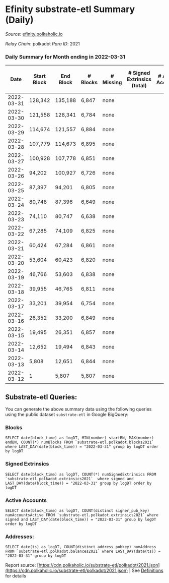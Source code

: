 # Efinity substrate-etl Summary (Daily)

_Source_: [efinity.polkaholic.io](https://efinity.polkaholic.io)

*Relay Chain*: polkadot
*Para ID*: 2021



### Daily Summary for Month ending in 2022-03-31


| Date | Start Block | End Block | # Blocks | # Missing | # Signed Extrinsics (total) | # Active Accounts | # Addresses with Balances | # Events | # Transfers | # XCM Transfers In | # XCM Transfers Out |
| ---- | ----------- | --------- | -------- | --------- | --------------------------- | ----------------- | ------------------------- | -------- | ----------- | ------------------ | ------------------- |
| 2022-03-31 | 128,342 | 135,188 | 6,847 | none  |  |  | 3 | 20,577 |   |   |   |
| 2022-03-30 | 121,558 | 128,341 | 6,784 | none  |  |  | 3 | 20,385 |   |   |   |
| 2022-03-29 | 114,674 | 121,557 | 6,884 | none  |  |  | 3 | 20,685 |   |   |   |
| 2022-03-28 | 107,779 | 114,673 | 6,895 | none  |  |  | 3 | 20,721 |   |   |   |
| 2022-03-27 | 100,928 | 107,778 | 6,851 | none  |  |  | 3 | 20,586 |   |   |   |
| 2022-03-26 | 94,202 | 100,927 | 6,726 | none  |  |  | 3 | 20,211 |   |   |   |
| 2022-03-25 | 87,397 | 94,201 | 6,805 | none  |  |  | 3 | 20,451 |   |   |   |
| 2022-03-24 | 80,748 | 87,396 | 6,649 | none  |  |  | 3 | 19,980 |   |   |   |
| 2022-03-23 | 74,110 | 80,747 | 6,638 | none  |  |  | 3 | 19,947 |   |   |   |
| 2022-03-22 | 67,285 | 74,109 | 6,825 | none  |  |  | 3 | 20,508 |   |   |   |
| 2022-03-21 | 60,424 | 67,284 | 6,861 | none  |  |  | 3 | 20,619 |   |   |   |
| 2022-03-20 | 53,604 | 60,423 | 6,820 | none  |  |  | 3 | 20,493 |   |   |   |
| 2022-03-19 | 46,766 | 53,603 | 6,838 | none  |  |  | 3 | 20,550 |   |   |   |
| 2022-03-18 | 39,955 | 46,765 | 6,811 | none  |  |  | 3 | 20,466 |   |   |   |
| 2022-03-17 | 33,201 | 39,954 | 6,754 | none  |  |  | 3 | 20,295 |   |   |   |
| 2022-03-16 | 26,352 | 33,200 | 6,849 | none  |  |  | 3 | 20,583 |   |   |   |
| 2022-03-15 | 19,495 | 26,351 | 6,857 | none  |  |  | 3 | 20,604 |   |   |   |
| 2022-03-14 | 12,652 | 19,494 | 6,843 | none  |  |  | 3 | 20,562 |   |   |   |
| 2022-03-13 | 5,808 | 12,651 | 6,844 | none  |  |  | 3 | 20,568 |   |   |   |
| 2022-03-12 | 1 | 5,807 | 5,807 | none  |  |  | 3 | 17,448 |   |   |   |

## Substrate-etl Queries:
You can generate the above summary data using the following queries using the public dataset `substrate-etl` in Google BigQuery:


### Blocks
```
SELECT date(block_time) as logDT, MIN(number) startBN, MAX(number) endBN, COUNT(*) numBlocks FROM `substrate-etl.polkadot.blocks2021`  where LAST_DAY(date(block_time)) = "2022-03-31" group by logDT order by logDT
```


### Signed Extrinsics
```
SELECT date(block_time) as logDT, COUNT(*) numSignedExtrinsics FROM `substrate-etl.polkadot.extrinsics2021`  where signed and LAST_DAY(date(block_time)) = "2022-03-31" group by logDT order by logDT
```


### Active Accounts
```
SELECT date(block_time) as logDT, COUNT(distinct signer_pub_key) numAccountsActive FROM `substrate-etl.polkadot.extrinsics2021` where signed and LAST_DAY(date(block_time)) = "2022-03-31" group by logDT order by logDT
```


### Addresses:
```
SELECT date(ts) as logDT, COUNT(distinct address_pubkey) numAddress FROM `substrate-etl.polkadot.balances2021` where LAST_DAY(date(ts)) = "2022-03-31" group by logDT
```



Report source: [https://cdn.polkaholic.io/substrate-etl/polkadot/2021.json](https://cdn.polkaholic.io/substrate-etl/polkadot/2021.json) | See [Definitions](/DEFINITIONS.md) for details
